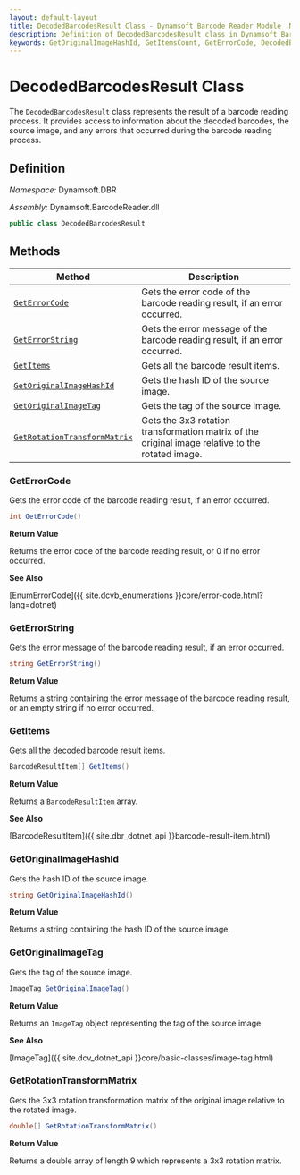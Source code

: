 ```yaml
---
layout: default-layout
title: DecodedBarcodesResult Class - Dynamsoft Barcode Reader Module .NET Edition API Reference
description: Definition of DecodedBarcodesResult class in Dynamsoft Barcode Reader Module .NET Edition.
keywords: GetOriginalImageHashId, GetItemsCount, GetErrorCode, DecodedBarcodesResult, api reference
---
```

# DecodedBarcodesResult Class

The `DecodedBarcodesResult` class represents the result of a barcode reading process. It provides access to information about the decoded barcodes, the source image, and any errors that occurred during the barcode reading process.

## Definition

*Namespace:* Dynamsoft.DBR

*Assembly:* Dynamsoft.BarcodeReader.dll

```csharp
public class DecodedBarcodesResult
```

## Methods

| Method               | Description |
|----------------------|-------------|
| [`GetErrorCode`](#geterrorcode) | Gets the error code of the barcode reading result, if an error occurred. |
| [`GetErrorString`](#geterrorstring) | Gets the error message of the barcode reading result, if an error occurred. |
| [`GetItems`](#getitems) | Gets all the barcode result items. |
| [`GetOriginalImageHashId`](#getoriginalimagehashid) | Gets the hash ID of the source image. |
| [`GetOriginalImageTag`](#getoriginalimagetag) | Gets the tag of the source image. |
| [`GetRotationTransformMatrix`](#getrotationtransformmatrix) | Gets the 3x3 rotation transformation matrix of the original image relative to the rotated image.|

### GetErrorCode

Gets the error code of the barcode reading result, if an error occurred.

```csharp
int GetErrorCode()
```

**Return Value**

Returns the error code of the barcode reading result, or 0 if no error occurred.

**See Also**

[EnumErrorCode]({{ site.dcvb_enumerations }}core/error-code.html?lang=dotnet)

### GetErrorString

Gets the error message of the barcode reading result, if an error occurred.

```csharp
string GetErrorString()
```

**Return Value**

Returns a string containing the error message of the barcode reading result, or an empty string if no error occurred.

### GetItems

Gets all the decoded barcode result items.

```csharp
BarcodeResultItem[] GetItems()
```

**Return Value**

Returns a `BarcodeResultItem` array.

**See Also**

[BarcodeResultItem]({{ site.dbr_dotnet_api }}barcode-result-item.html)

### GetOriginalImageHashId

Gets the hash ID of the source image.

```csharp
string GetOriginalImageHashId()
```

**Return Value**

Returns a string containing the hash ID of the source image.

### GetOriginalImageTag

Gets the tag of the source image.

```csharp
ImageTag GetOriginalImageTag()
```

**Return Value**

Returns an `ImageTag` object representing the tag of the source image.

**See Also**

[ImageTag]({{ site.dcv_dotnet_api }}core/basic-classes/image-tag.html)

### GetRotationTransformMatrix

Gets the 3x3 rotation transformation matrix of the original image relative to the rotated image.

```csharp
double[] GetRotationTransformMatrix()
```

**Return Value**

Returns a double array of length 9 which represents a 3x3 rotation matrix.
